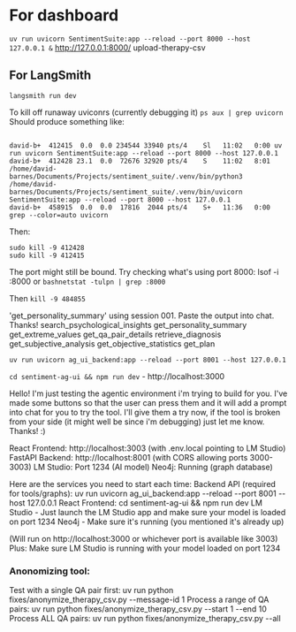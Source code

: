 # For dashboard
`uv run uvicorn SentimentSuite:app --reload --port 8000 --host 127.0.0.1 &`
http://127.0.0.1:8000/
upload-therapy-csv

## For LangSmith
`langsmith run dev`

To kill off runaway uviconrs (currently debugging it)
`ps aux | grep uvicorn`
Should produce something like:
```aiignore

david-b+  412415  0.0  0.0 234544 33940 pts/4    Sl   11:02   0:00 uv run uvicorn SentimentSuite:app --reload --port 8000 --host 127.0.0.1
david-b+  412428 23.1  0.0  72676 32920 pts/4    S    11:02   8:01 /home/david-barnes/Documents/Projects/sentiment_suite/.venv/bin/python3 /home/david-barnes/Documents/Projects/sentiment_suite/.venv/bin/uvicorn SentimentSuite:app --reload --port 8000 --host 127.0.0.1
david-b+  458915  0.0  0.0  17816  2044 pts/4    S+   11:36   0:00 grep --color=auto uvicorn
```
Then:
```
sudo kill -9 412428
sudo kill -9 412415
```
The port might still be bound. Try checking what's using port 8000:
lsof -i :8000
or
`bashnetstat -tulpn | grep :8000`

Then `kill -9 484855`

'get_personality_summary' using session 001. Paste the output into chat. Thanks!
search_psychological_insights
get_personality_summary
get_extreme_values
get_qa_pair_details
retrieve_diagnosis
get_subjective_analysis
get_objective_statistics
get_plan

`uv run uvicorn ag_ui_backend:app --reload --port 8001 --host 127.0.0.1`

`cd sentiment-ag-ui && npm run dev` - http://localhost:3000

Hello! I'm just testing the agentic environment i'm trying to build for you. I've made some buttons so that the user can press them and it will add a prompt into chat for you to try the tool. I'll give them a try now, if the tool is broken from your side (it might well be since i'm debugging) just let me know. Thanks! :)

React Frontend: http://localhost:3003 (with .env.local pointing to LM Studio)
FastAPI Backend: http://localhost:8001 (with CORS allowing ports 3000-3003)
LM Studio: Port 1234 (AI model)
Neo4j: Running (graph database)

Here are the services you need to start each time:
Backend API (required for tools/graphs):
uv run uvicorn ag_ui_backend:app --reload --port 8001 --host 127.0.0.1
React Frontend:
cd sentiment-ag-ui && npm run dev
LM Studio - Just launch the LM Studio app and make sure your model is loaded on port 1234
Neo4j - Make sure it's running (you mentioned it's already up)

(Will run on http://localhost:3000 or whichever port is available like 3003) Plus: Make sure LM Studio is running with your model loaded on port 1234

### Anonomizing tool:
Test with a single QA pair first:
uv run python fixes/anonymize_therapy_csv.py --message-id 1
Process a range of QA pairs:
uv run python fixes/anonymize_therapy_csv.py --start 1 --end 10
Process ALL QA pairs:
uv run python fixes/anonymize_therapy_csv.py --all